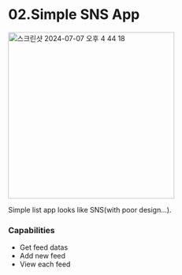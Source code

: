 # 02.Simple SNS App

<img width="337" alt="스크린샷 2024-07-07 오후 4 44 18" src="https://github.com/user-attachments/assets/63d0c5fe-48ef-422c-bd41-d56a4f25019a">
<br/>

Simple list app looks like SNS(with poor design...).

### Capabilities
- Get feed datas
- Add new feed
- View each feed
